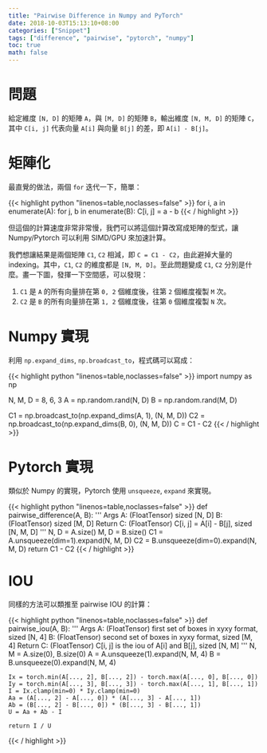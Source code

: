 ```yaml
---
title: "Pairwise Difference in Numpy and PyTorch"
date: 2018-10-03T15:13:10+08:00
categories: ["Snippet"]
tags: ["difference", "pairwise", "pytorch", "numpy"]
toc: true
math: false
---
```


# 問題

給定維度 `[N, D]` 的矩陣 `A`，與 `[M, D]` 的矩陣 `B`，輸出維度 `[N, M, D]` 的矩陣 `C`，其中 `C[i, j]` 代表向量 `A[i]` 與向量 `B[j]` 的差，即 `A[i] - B[j]`。

# 矩陣化

最直覺的做法，兩個 `for` 迭代一下，簡單：

{{< highlight python "linenos=table,noclasses=false" >}}
for i, a in enumerate(A):
    for j, b in enumerate(B):
        C[i, j] = a - b
{{< / highlight >}}

但這個的計算速度非常非常慢，我們可以將這個計算改寫成矩陣的型式，讓 Numpy/Pytorch 可以利用 SIMD/GPU 來加速計算。

我們想讓結果是兩個矩陣 `C1`, `C2` 相減，即 `C = C1 - C2`，由此避掉大量的 indexing。其中，`C1`, `C2` 的維度都是 `[N, M, D]`。至此問題變成 `C1`, `C2` 分別是什麼。畫一下圖，發揮一下空間感，可以發現：

1. `C1` 是 `A` 的所有向量排在第 `0, 2` 個維度後，往第 `2` 個維度複製 `M` 次。
2. `C2` 是 `B` 的所有向量排在第 `1, 2` 個維度後，往第 `0` 個維度複製 `N` 次。

# Numpy 實現

利用 `np.expand_dims`, `np.broadcast_to`，程式碼可以寫成：

{{< highlight python "linenos=table,noclasses=false" >}}
import numpy as np

N, M, D = 8, 6, 3
A = np.random.rand(N, D)
B = np.random.rand(M, D)

C1 = np.broadcast_to(np.expand_dims(A, 1), (N, M, D))
C2 = np.broadcast_to(np.expand_dims(B, 0), (N, M, D))
C = C1 - C2
{{< / highlight >}}

# Pytorch 實現

類似於 Numpy 的實現，Pytorch 使用 `unsqueeze`, `expand` 來實現。

{{< highlight python "linenos=table,noclasses=false" >}}
def pairwise_difference(A, B):
    '''
    Args
        A: (FloatTensor) sized [N, D]
        B: (FloatTensor) sized [M, D]
    Return
        C: (FloatTensor) C[i, j] = A[i] - B[j], sized [N, M, D]
    '''
    N, D = A.size()
    M, D = B.size()
    C1 = A.unsqueeze(dim=1).expand(N, M, D)
    C2 = B.unsqueeze(dim=0).expand(N, M, D)
    return C1 - C2
{{< / highlight >}}

# IOU

同樣的方法可以類推至 pairwise IOU 的計算：


{{< highlight python "linenos=table,noclasses=false" >}}
def pairwise_iou(A, B):
    '''
    Args
        A: (FloatTensor) first set of boxes in xyxy format, sized [N, 4]
        B: (FloatTensor) second set of boxes in xyxy format, sized [M, 4]
    Return
        C: (FloatTensor) C[i, j] is the iou of A[i] and B[j], sized [N, M]
    '''
    N, M = A.size(0), B.size(0)
    A = A.unsqueeze(1).expand(N, M, 4)
    B = B.unsqueeze(0).expand(N, M, 4)

    Ix = torch.min(A[..., 2], B[..., 2]) - torch.max(A[..., 0], B[..., 0])
    Iy = torch.min(A[..., 3], B[..., 3]) - torch.max(A[..., 1], B[..., 1])
    I = Ix.clamp(min=0) * Iy.clamp(min=0)
    Aa = (A[..., 2] - A[..., 0]) * (A[..., 3] - A[..., 1])
    Ab = (B[..., 2] - B[..., 0]) * (B[..., 3] - B[..., 1])
    U = Aa + Ab - I

    return I / U
{{< / highlight >}}